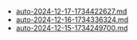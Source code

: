 * [auto-2024-12-17-1734422627.md](/docs/202412/auto-2024-12-17-1734422627.md)
* [auto-2024-12-16-1734336324.md](/docs/202412/auto-2024-12-16-1734336324.md)
* [auto-2024-12-15-1734249700.md](/docs/202412/auto-2024-12-15-1734249700.md)
